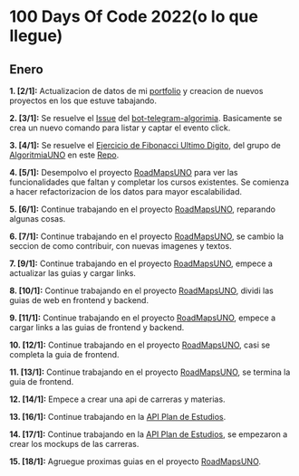 # 100 Days Of Code 2022(o lo que llegue)

## Enero
**1. [2/1]:** Actualizacion de datos de mi [portfolio](https://github.com/IgnaGarcia/PortfolioReact) y creacion de nuevos proyectos en los que estuve tabajando.

**2. [3/1]:** Se resuelve el [Issue](https://github.com/gnuno/bot-tg-algoritmia/issues/4) del [bot-telegram-algorimia](https://github.com/gnuno/bot-tg-algoritmia). Basicamente se crea un nuevo comando para listar y captar el evento click.

**3. [4/1]:** Se resuelve el [Ejercicio de Fibonacci Ultimo Digito](https://github.com/IgnaGarcia/AlgoritmiaUNO/blob/main/7-FibonacciUltimoDigito/README.md), del grupo de [AlgoritmiaUNO](https://t.me/algoritmiaUNO) en este [Repo](https://github.com/IgnaGarcia/AlgoritmiaUNO?organization=IgnaGarcia&organization=IgnaGarcia).

**4. [5/1]:** Desempolvo el proyecto [RoadMapsUNO](https://github.com/gnuno/web-guides-uno) para ver las funcionalidades que faltan y completar los cursos existentes. Se comienza a hacer refactorizacion de los datos para mayor escalabilidad.

**5. [6/1]:** Continue trabajando en el proyecto [RoadMapsUNO](https://github.com/gnuno/web-guides-uno), reparando algunas cosas.

**6. [7/1]:** Continue trabajando en el proyecto [RoadMapsUNO](https://github.com/gnuno/web-guides-uno), se cambio la seccion de como contribuir, con nuevas imagenes y textos.

**7. [9/1]:** Continue trabajando en el proyecto [RoadMapsUNO](https://github.com/gnuno/web-guides-uno), empece a actualizar las guias y cargar links.

**8. [10/1]:** Continue trabajando en el proyecto [RoadMapsUNO](https://github.com/gnuno/web-guides-uno), dividi las guias de web en frontend y backend.

**9. [11/1]:** Continue trabajando en el proyecto [RoadMapsUNO](https://github.com/gnuno/web-guides-uno), empece a cargar links a las guias de frontend y backend.

**10. [12/1]:** Continue trabajando en el proyecto [RoadMapsUNO](https://github.com/gnuno/web-guides-uno), casi se completa la guia de frontend.

**11. [13/1]:** Continue trabajando en el proyecto [RoadMapsUNO](https://github.com/gnuno/web-guides-uno), se termina la guia de frontend.

**12. [14/1]:** Empece a crear una api de carreras y materias.

**13. [16/1]:** Continue trabajando en la [API Plan de Estudios](https://github.com/gnuno/api-plan-de-estudios).

**14. [17/1]:** Continue trabajando en la [API Plan de Estudios](https://github.com/gnuno/api-plan-de-estudios), se empezaron a crear los mockups de las carreras.

**15. [18/1]:** Agruegue proximas guias en el proyecto [RoadMapsUNO](https://github.com/gnuno/web-guides-uno).